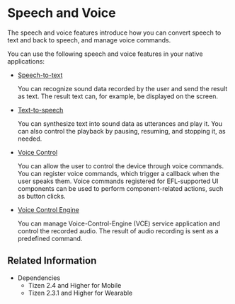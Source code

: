 # Speech and Voice


The speech and voice features introduce how you can convert speech to text and back to speech, and manage voice commands.


You can use the following speech and voice features in your native applications:

- [Speech-to-text](stt.md)

  You can recognize sound data recorded by the user and send the result as text. The result text can, for example, be displayed on the screen.

- [Text-to-speech](tts.md)

  You can synthesize text into sound data as utterances and play it. You can also control the playback by pausing, resuming, and stopping it, as needed.

- [Voice Control](voice-control.md)

  You can allow the user to control the device through voice commands. You can register voice commands, which trigger a callback when the user speaks them. Voice commands registered for EFL-supported UI components can be used to perform component-related actions, such as button clicks.

- [Voice Control Engine](voice-control-engine.md)

  You can manage Voice-Control-Engine (VCE) service application and control the recorded audio. The result of audio recording is sent as a predefined command.

## Related Information
- Dependencies
  - Tizen 2.4 and Higher for Mobile
  - Tizen 2.3.1 and Higher for Wearable

